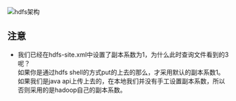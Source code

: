 ![hdfs架构](https://hadoop.apache.org/docs/stable/hadoop-project-dist/hadoop-hdfs/images/hdfsarchitecture.png)

## 注意
- 我们已经在hdfs-site.xml中设置了副本系数为1，为什么此时查询文件看到的3呢？  
如果你是通过hdfs shell的方式put的上去的那么，才采用默认的副本系数1。如果我们是java api上传上去的，在本地我们并没有手工设置副本系数，所以否则采用的是hadoop自己的副本系数。
